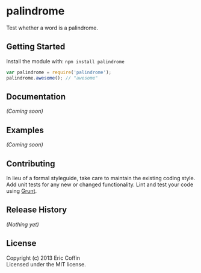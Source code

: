 # palindrome

Test whether a word is a palindrome.

## Getting Started
Install the module with: `npm install palindrome`

```javascript
var palindrome = require('palindrome');
palindrome.awesome(); // "awesome"
```

## Documentation
_(Coming soon)_

## Examples
_(Coming soon)_

## Contributing
In lieu of a formal styleguide, take care to maintain the existing coding style. Add unit tests for any new or changed functionality. Lint and test your code using [Grunt](http://gruntjs.com/).

## Release History
_(Nothing yet)_

## License
Copyright (c) 2013 Eric Coffin  
Licensed under the MIT license.
